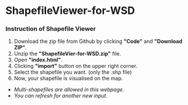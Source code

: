 # ShapefileViewer-for-WSD
### Instruction of Shapefile Viewer
1. Download the zip file from Github by clicking **"Code"** and **"Download ZIP"**.
2. Unzip the **"ShapefileVier-for-WSD.zip"** file.
3. Open **"index.html"**.
4. Clicking **"import"** button on the upper right corner.
5. Select the shapefile you want. (only the .shp file)
6. Now, your shapefile is visualised on the map.

* *Multi-shapefiles are allowed in this webpage.*
* *You can refresh for another new input.*

